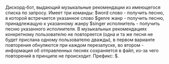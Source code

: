 Дискорд-бот, выдающий музыкальные рекомендации из имеющегося списка по запросу. 
Имеет три команды: $word слово - получить песню, в которой встречается указанное слово
                   $genre жанр - получить песню, принадлежащую к указанному жанру
                   $singer исполнитель - получить песню указанного исполнителя.
В музыкальных рекомендациях конкретному пользователю не повторяется (одна и та же песня не будет прислана одному пользователю дважды), 
в первом варианте повторения обнуляются при каждом перезапуске, во втором - информация об отправленных песнях сохраняется в файл, из-за чего 
повторений в принципе не происходит.
Префикс: $. 